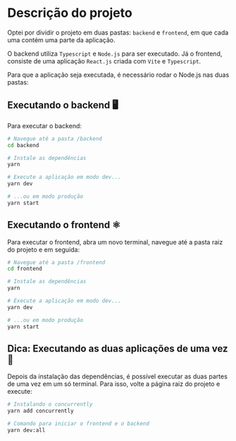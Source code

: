 # Descrição do projeto

Optei por dividir o projeto em duas pastas: `backend` e `frontend`, em que cada uma contém uma parte da aplicação.

O backend utiliza `Typescript` e `Node.js` para ser executado.
Já o frontend, consiste de uma aplicação `React.js` criada com `Vite` e `Typescript`.

Para que a aplicação seja executada, é necessário rodar o Node.js nas duas pastas:

## Executando o backend 🖥️

Para executar o backend:

```bash
# Navegue até a pasta /backend
cd backend

# Instale as dependências
yarn

# Execute a aplicação em modo dev...
yarn dev

# ...ou em modo produção
yarn start
```

## Executando o frontend ⚛️

Para executar o frontend, abra um novo terminal, navegue até a pasta raiz do projeto e em seguida:

```bash
# Navegue até a pasta /frontend
cd frontend

# Instale as dependências
yarn

# Execute a aplicação em modo dev...
yarn dev

# ...ou em modo produção
yarn start
```

## Dica: Executando as duas aplicações de uma vez 🥷

Depois da instalação das dependências, é possível executar as duas partes de uma vez em um só terminal.
Para isso, volte a página raiz do projeto e execute:

```bash
# Instalando o concurrently
yarn add concurrently

# Comando para iniciar o frontend e o backend
yarn dev:all
```
